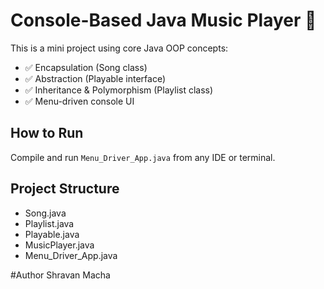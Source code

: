 # Console-Based Java Music Player 🎵

This is a mini project using core Java OOP concepts:
- ✅ Encapsulation (Song class)
- ✅ Abstraction (Playable interface)
- ✅ Inheritance & Polymorphism (Playlist class)
- ✅ Menu-driven console UI

## How to Run
Compile and run `Menu_Driver_App.java` from any IDE or terminal.

## Project Structure
- Song.java
- Playlist.java
- Playable.java
- MusicPlayer.java
- Menu_Driver_App.java

#Author 
Shravan Macha
